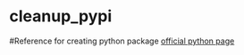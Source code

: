 # cleanup_pypi

#Reference for creating python package
[official python page](https://packaging.python.org/tutorials/packaging-projects/)


